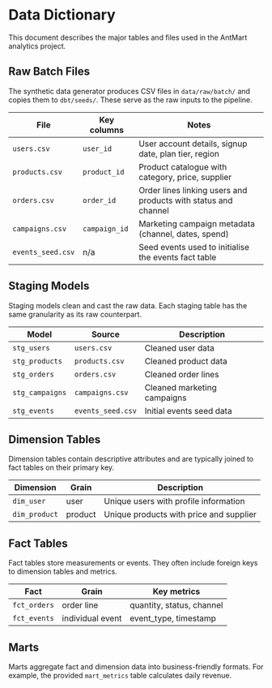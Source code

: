 # Data Dictionary

This document describes the major tables and files used in the AntMart analytics project.

## Raw Batch Files

The synthetic data generator produces CSV files in `data/raw/batch/` and copies them to `dbt/seeds/`. These serve as the raw inputs to the pipeline.

| File          | Key columns      | Notes                                           |
|---------------|------------------|-------------------------------------------------|
| `users.csv`   | `user_id`        | User account details, signup date, plan tier, region |
| `products.csv`| `product_id`     | Product catalogue with category, price, supplier |
| `orders.csv`  | `order_id`       | Order lines linking users and products with status and channel |
| `campaigns.csv`| `campaign_id`    | Marketing campaign metadata (channel, dates, spend) |
| `events_seed.csv` | n/a          | Seed events used to initialise the events fact table |

## Staging Models

Staging models clean and cast the raw data. Each staging table has the same granularity as its raw counterpart.

| Model           | Source         | Description                              |
|-----------------|----------------|------------------------------------------|
| `stg_users`     | `users.csv`    | Cleaned user data                        |
| `stg_products`  | `products.csv` | Cleaned product data                     |
| `stg_orders`    | `orders.csv`   | Cleaned order lines                      |
| `stg_campaigns` | `campaigns.csv`| Cleaned marketing campaigns              |
| `stg_events`    | `events_seed.csv`| Initial events seed data              |

## Dimension Tables

Dimension tables contain descriptive attributes and are typically joined to fact tables on their primary key.

| Dimension    | Grain          | Description                                |
|--------------|---------------|--------------------------------------------|
| `dim_user`   | user          | Unique users with profile information      |
| `dim_product`| product       | Unique products with price and supplier    |

## Fact Tables

Fact tables store measurements or events. They often include foreign keys to dimension tables and metrics.

| Fact          | Grain              | Key metrics              |
|---------------|--------------------|--------------------------|
| `fct_orders`  | order line         | quantity, status, channel |
| `fct_events`  | individual event   | event_type, timestamp    |

## Marts

Marts aggregate fact and dimension data into business-friendly formats. For example, the provided `mart_metrics` table calculates daily revenue.

